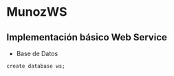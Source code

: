 # MunozWS

## Implementación básico Web Service

- Base de Datos

```MariaDB
create database ws;
```


